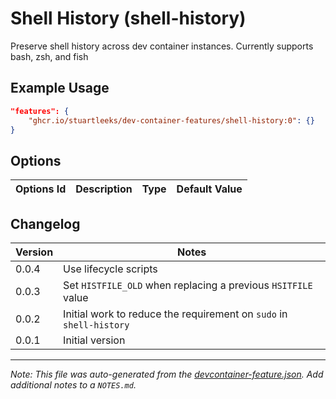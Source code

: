 
# Shell History (shell-history)

Preserve shell history across dev container instances. Currently supports bash, zsh, and fish

## Example Usage

```json
"features": {
    "ghcr.io/stuartleeks/dev-container-features/shell-history:0": {}
}
```

## Options

| Options Id | Description | Type | Default Value |
|-----|-----|-----|-----|



## Changelog

| Version | Notes                                                               |
| ------- | ------------------------------------------------------------------- |
| 0.0.4   | Use lifecycle scripts                                               |
| 0.0.3   | Set `HISTFILE_OLD` when replacing a previous `HSITFILE` value       |
| 0.0.2   | Initial work to reduce the requirement on `sudo` in `shell-history` |
| 0.0.1   | Initial version                                                     |

---

_Note: This file was auto-generated from the [devcontainer-feature.json](https://github.com/stuartleeks/dev-container-features/blob/main/src/shell-history/devcontainer-feature.json).  Add additional notes to a `NOTES.md`._
